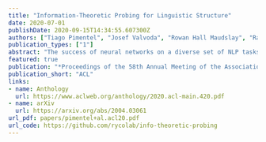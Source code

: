 ```yaml
---
title: "Information-Theoretic Probing for Linguistic Structure"
date: 2020-07-01
publishDate: 2020-09-15T14:34:55.607300Z
authors: ["Tiago Pimentel", "Josef Valvoda", "Rowan Hall Maudslay", "Ran Zmigrod", "Adina Williams", "Ryan Cotterell"]
publication_types: ["1"]
abstract: "The success of neural networks on a diverse set of NLP tasks has led researchers to question how much these networks actually know about natural language. Probes are a natural way of assessing this. When probing, a researcher chooses a linguistic task and trains a supervised model to predict annotations in that linguistic task from the network's learned representations. If the probe does well, the researcher may conclude that the representations encode knowledge related to the task.  A commonly held belief is that using simpler models as probes is better; the logic is that simpler models will identify linguistic structure, but not learn the task itself. We propose an information-theoretic formalization of probing as estimating mutual information that contradicts this received wisdom: one should always select the highest performing probe one can, even if it is more complex, since it will result in a tighter estimate, and thus reveal more of the linguistic information inhering in the contextualized representation. The empirical portion of our paper focuses on obtaining tight estimates for how much information BERT knows about both parts of speech and dependency labels, evaluating it in a set of ten typologically diverse languages often under-represented in parsing research, plus English, totalling eleven languages.  We find BERT only accounts for more information about parts of speech than a traditional type-based word embedding in five of the eleven analysed languages. When we look at dependency labels, BERT does improve upon type-based embeddings in all analysed languages, but accounting for at most 12% more information."
featured: true
publication: "*Proceedings of the 58th Annual Meeting of the Association for Computational Linguistics*"
publication_short: "ACL"
links:
- name: Anthology
  url: https://www.aclweb.org/anthology/2020.acl-main.420.pdf
- name: arXiv
  url: https://arxiv.org/abs/2004.03061
url_pdf: papers/pimentel+al.acl20.pdf
url_code: https://github.com/rycolab/info-theoretic-probing
---
```


